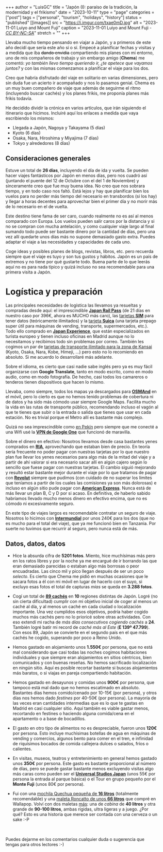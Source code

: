 +++
author = "LuisGC"
title = "Japón (I): paraíso de la tradición, la modernidad y el frikismo"
date = "2023-10-11"
type = "page"
categories = ["post"]
tags = ["personal", "tourism", "holidays", "history"]
status = "published"
[[images]]
  src = "https://i.imgur.com/txae0mD.jpg"
  alt = "2023-11-01 Luiyo and Mount Fuji"
  caption = "2023-11-01 Luiyo and Mount Fuji - <a href='http://creativecommons.org/licenses/by-nc-sa/3.0/'><i>CC BY-NC-SA</i></a>"
  stretch = ""
+++

Llevaba mucho tiempo pensando en viajar a Japón, y a primeros de este año decidí que sería este año sí o sí. Empecé a planificar fechas y visitas y a medida que iba ~~dando envidia~~ compartiendo mis planes con mi entorno, uno de mis compañeros de trabajo y sin embargo amigo (**Chema**) me comentó: _yo también llevo tiempo queriendo ir, ¿te apetece que vayamos juntos?_ y con las mismas comenzamos a planificar el viaje para los dos.

Creo que habría disfrutado del viaje en solitario en varias dimensiones, pero sin duda fue un acierto ir acompañado y nos lo pasamos genial. Chema es un muy buen compañero de viaje que además de seguirme el ritmo (incluyendo buscar cachés) y los planes frikis, me proponía planes más frikis todavía.

He decidido dividir la crónica en varios artículos, que irán siguiendo el itinerario que hicimos. Incluiré aquí los enlaces a medida que vaya escribiendo los mismos:
* Llegada a Japón, Nagoya y Takayama (5 días)
* Kyoto (6 días)
* Osaka, Nara, Hiroshima y Miyajima (7 días)
* Tokyo y alrededores (8 días)

## Consideraciones generales

Estuve un total de **26 días**, incluyendo el día de ida y vuelta. Se pueden hacer viajes fantásticos por Japón en menos días, pero nos cuadró así (juntando el puente del 12 de Octubre con el del 1 de Noviembre) y sinceramente creo que fue muy buena idea. No creo que nos sobrara tiempo, y en todo caso nos faltó. Está lejos y hay que planificar bien los vuelos para no perder más tiempo del necesario en transbordos (si los hay) y llegar a horas decentes para aprovechar bien el primer día y no morir más de lo necesario en el de vuelta.

Este destino tiene fama de ser caro, cuando realmente no es así al menos comparado con Europa. Los vuelos pueden salir caros por la distancia y si no se compran con mucha antelación, y como cualquier viaje largo al final sumando todo puede ser bastante dinero por la cantidad de días, pero una vez allí quedarte unos días más no supone demasiado gasto extra. Puedes adaptar el viaje a las necesidades y capacidades de cada uno.

Coge ideas y posibles planes de blogs, revistas, libros, etc. pero recuerda siempre que el viaje es tuyo y son tus gustos y hábitos. Japón es un país de extremos y no tiene por qué gustarte todo. Buena parte de lo que leerás aquí no es para nada típico y quizá incluso no sea recomendable para una primera visita a Japón.

# Logística y preparación

Las principales necesidades de logística las llevamos ya resueltas y compradas desde aquí: el imprescindible [**Japan Rail Pass**](https://www.japan-experience.com/es/transporte/japan-rail-pass/nacional) (de 21 días en nuestro caso por 396€, ahora es MUCHO más caro), las [tarjetas **SIM**](https://www.japan-experience.com/es/conexion-a-internet/tarjeta-sim) para tener datos (teóricamente ilimitados) y la [tarjeta **Suica**](https://www.japan-experience.com/es/transporte/tarjeta-prepago/suica) (una tarjeta prepago super útil para máquinas de vending, transporte, supermercados, etc.). Todo ello comprado en [**Japan Experience**](https://www.japan-experience.com/es/), que están especializados en turista europeo y tienen incluso oficinas en Madrid aunque no lo necesitamos y recibimos todo sin problemas por correo. También les cogimos un par de [tarjetas de transporte ilimitado para la zona de Kansai](https://www.japan-experience.com/es/transporte/tarjeta-prepago/kyoto-nara-osaka-3-day-pass) (Kyoto, Osaka, Nara, Kobe, Himeji, ...) pero esto no lo recomiendo en absoluto. Si me acuerdo lo desarrollaré más adelante.

Sobre el idioma, es cierto que casi nadie sabe inglés pero ya es muy fácil organizarse con **Google Translate**, tanto en modo escrito, como en modo audio, como en modo fotografía. De hecho, casi todos los camareros o tenderos tienen dispositivos que hacen lo mismo.

Llevaba, como siempre, todos los mapas ya descargados para [**OSMAnd**](https://osmand.net/) en el móvil, pero lo cierto es que no hemos tenido problemas de cobertura ni de datos y ha sido más cómodo usar siempre Google Maps. Facilita mucho la vida en las rutas de transporte público, recomendando incluso el vagón al que te tienes que subir o la entrada o salida que tienes que usar en cada estación. No es trivial porque el Metro allí es bastante más complejo.

Quizá no sea imprescindible como [en Pekín](https://luiyo.net/blog/2019/09/pekin-guia-breve/) pero siempre que me conecté a una Wifi usé la [**VPN de Google One**](https://one.google.com/about/vpn) que funcionó de maravilla.

Sobre el dinero en efectivo: Nosotros llevamos desde casa bastantes yenes comprados en [**RIA**](https://www.riacurrencyexchange.es/), aprovechando que estaban bien de precio. En teoría sería frecuente no poder pagar con nuestras tarjetas por lo que nuestro plan fue llevar los yenes necesarios para algo más de la mitad del viaje y a partir de ahí valorar si era necesario sacar allí en algún cajero según lo sencillo que fuese pagar con nuestras tarjetas. El cambio siguió mejorando y resultó estar bastante mejor durante el viaje por lo que tratamos de pagar con [**Revolut**](https://www.revolut.com/es-ES/) siempre que pudimos (con cuidado de no superar los límites que teníamos a partir de los cuales las comisiones ya son más dolorosas) e incluso en algún sitio pude pagar con [**American Express**](https://www.americanexpress.com/es-es/). Nunca está de más llevar un plan B, C y D por si acaso. En definitiva, de haberlo sabido habríamos llevado mucho menos dinero en efectivo encima, que no es cómodo ni excesivamente seguro.

En este tipo de viajes largos es recomendable contratar un seguro de viaje. Nosotros lo hicimos con [**Intermundial**](https://www.intermundial.es/seguros-de-viaje/seguro-totaltravel) por unos 240€ para los dos (que no es mucho para el total del viaje), que ya me funcionó bien en Tanzania. Por suerte no tuvimos que recurrir al seguro, pero nunca está de más.

## Datos, datos, datos

* Hice la absurda cifra de **5201 fotos**. Miento, hice muchísimas más pero en los ratos libres y por la noche ya me encargué de ir borrando las que eran demasiado parecidas o estaban algo más borrosas o peor encuadradas. Las cinco mil y pico llegan después de ser un poco _selecto_. Es cierto que Chema me pidió en muchas ocasiones que le sacara fotos a él con mi móvil en lugar de hacerlo con el suyo, si excluyo esas fotos el total de capturas _mías_ se queda en **3.288 fotos**.

* Cogí un total de [**89 cachés**](https://www.geocaching.com/p/?guid=b78f2e04-cd1c-4199-820c-7ea3bb7fea20) en **10** regiones distintas de Japón. Logré (no sin cierta dificultad) cumplir con mi objetivo inicial de coger al menos un caché al día, y al menos un caché en cada ciudad o localización importante. Una vez cumplidos esos objetivos, podría haber cogido muchos más cachés pero no lo prioricé sobre otras actividades. Con eso extendí mi racha de _más días consecutivos cogiendo cachés_ a **24**. También logré batir mi record de _caché más al Este_ (**E 139º 47.799**). Con esos 89, Japón se convierte en el segundo país en el que más cachés he cogido, superando por poco a Reino Unido.

* Hemos gastado en alojamiento unos **1.550€** por persona, que no está mal considerando que casi todas las noches cogimos habitaciones individuales y que siempre eran alojamientos en sitios céntricos, bien comunicados y con buenas reseñas. No hemos sacrificado localización en ningún sitio. Aquí es posible recortar bastante si buscas alojamientos más baratos, o si viajas en pareja compartiendo habitación.

* Hemos gastado en desayunos y comidas unos **900€** por persona, que tampoco está mal dado que no hemos escatimado en absoluto. Bastantes días hemos comido/cenado por 10-15€ (por persona), y otros días nos hemos dado _festines_ por 40-50€ (por persona). La mayoría de las veces eran cantidades intermedias que es lo que te gastas en Madrid en casi cualquier sitio. Aquí también es viable gastar menos, recortando en festines o haciendo alguna comida/cena en el apartamento o a base de bocadillos.

* El gasto en otro tipo de alimentos no es despreciable, fueron unos **120€** por persona. Esto incluye muchísimas botellas de agua en máquinas de vending y comercios, algunos bento para comer en el tren, e infinidad de riquísimos bocados de comida callejera dulces o salados, fríos o calientes.

* En visitas, museos, teatros y entretenimiento en general hemos gastado unos **350€** por persona. Este gasto es bastante proporcional al número de días, pero se puede gastar bastante menos excluyendo visitas algo más caras como pueden ser el [**Universal Studios Japan**](https://www.usj.co.jp/web/en/us) (unos 55€ por persona la entrada al parque básica) o el Tour en grupo pequeño por el **Monte Fuji** (unos 80€ por persona).

* Fui con una [mochila Quechua pequeña de **16 litros**](https://www.decathlon.es/es/p/mochila-de-montana-y-senderismo-16l-quechua-nh-escape-500-equipaje-de-mano/_/R-p-334520?mc=8649496&c=GRIS) (totalmente recomendable) y una [maleta Roncatto de unos **66 litros**](https://www.modobyroncato.com/es/pp/4241822020/maleta-mediana--.html?prd=54358) que compré en Wallapop. Volví con dos maletas <u>más</u>: una de _cabina_ de **40 litros** y otra grande de **90-100 litros**, ambas rígidas, ultra ligeras y a juego. ¿Por qué? Esto es una historia que merece ser contada con una cerveza o un sake :-P

<br>
<br>
Puedes dejarme en los comentarios cualquier duda o sugerencia que tengas para otros lectores :-)